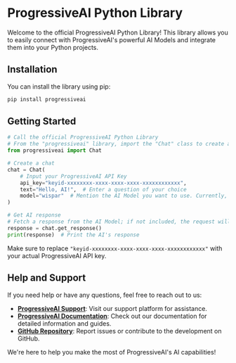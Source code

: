 # ProgressiveAI Python Library

Welcome to the official ProgressiveAI Python Library! This library allows you to easily connect with ProgressiveAI's powerful AI Models and integrate them into your Python projects.

## Installation

You can install the library using pip:

```bash
pip install progressiveai
```

## Getting Started

```python
# Call the official ProgressiveAI Python Library
# From the "progressiveai" library, import the "Chat" class to create a connection with ProgressiveAI's AI Models
from progressiveai import Chat

# Create a chat
chat = Chat(
    # Input your ProgressiveAI API Key
    api_key="keyid-xxxxxxxx-xxxx-xxxx-xxxx-xxxxxxxxxxxx",
    text="Hello, AI!",  # Enter a question of your choice
    model="wispar"  # Mention the AI Model you want to use. Currently, we offer "WISPAR Lite", and soon "WISPAR" will also be available.
)

# Get AI response
# Fetch a response from the AI Model; if not included, the request will not be submitted and processed
response = chat.get_response()
print(response)  # Print the AI's response
```

Make sure to replace `"keyid-xxxxxxxx-xxxx-xxxx-xxxx-xxxxxxxxxxxx"` with your actual ProgressiveAI API key.

## Help and Support

If you need help or have any questions, feel free to reach out to us:

- **[ProgressiveAI Support](https://support.progressiveai.org/)**: Visit our support platform for assistance.
- **[ProgressiveAI Documentation](https://docs.progressiveai.org/)**: Check out our documentation for detailed information and guides.
- **[GitHub Repository](https://github.com/ProgressiveAI/progressiveai-python)**: Report issues or contribute to the development on GitHub.

We're here to help you make the most of ProgressiveAI's AI capabilities!
